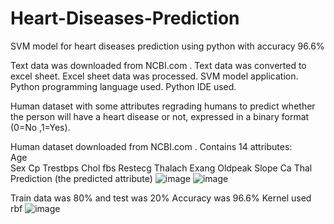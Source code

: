 # Heart-Diseases-Prediction
SVM model for heart diseases prediction using python with accuracy  96.6%

Text data was downloaded from NCBI.com .
Text data was converted to excel sheet.
Excel sheet data was processed.
SVM model application.
Python programming language used.
Python IDE used. 

Human dataset with some attributes regrading humans to predict whether the person will have a heart disease or not, expressed in a binary format (0=No ,1=Yes).

Human dataset downloaded from NCBI.com .
Contains 14 attributes:  
Age  
Sex 
Cp 
Trestbps 
Chol 
fbs
 Restecg
Thalach 
 Exang
 Oldpeak 
 Slope 
Ca 
Thal
Prediction (the predicted attribute)
![image](https://user-images.githubusercontent.com/112272836/193590659-14bd0a8f-88bf-4b88-8976-04bcff59057a.png)
![image](https://user-images.githubusercontent.com/112272836/193590679-45e3c26a-9324-4867-82e3-75ab6a94efc7.png)


Train data was 80% and test was 20%
Accuracy was 96.6%
Kernel used rbf
![image](https://user-images.githubusercontent.com/112272836/193590699-9e39bc31-d56f-435c-9b31-440c7a54272d.png)

